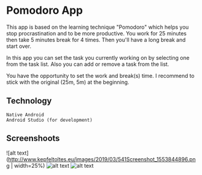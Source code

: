 # Pomodoro App
This app is based on the learning technique "Pomodoro" which helps you stop procrastination and to be more productive. 
You work for 25 minutes then take 5 minutes break for 4 times. Then you'll have a long break and start over.

In this app you can set the task you currently working on by selecting one from the task list. 
Also you can add or remove a task from the list.

You have the opportunity to set the work and break(s) time. I recommend to stick with the original (25m, 5m) at the beginning.

## Technology
```
Native Android
Android Studio (for development)
```

## Screenshoots
![alt text](http://www.kepfeltoltes.eu/images/2019/03/541Screenshot_1553844896.png | width=25%)
![alt text](http://www.kepfeltoltes.eu/images/2019/03/716Screenshot_1553844872.png)
![alt text](http://www.kepfeltoltes.eu/images/2019/03/162Screenshot_1553844885.png)
